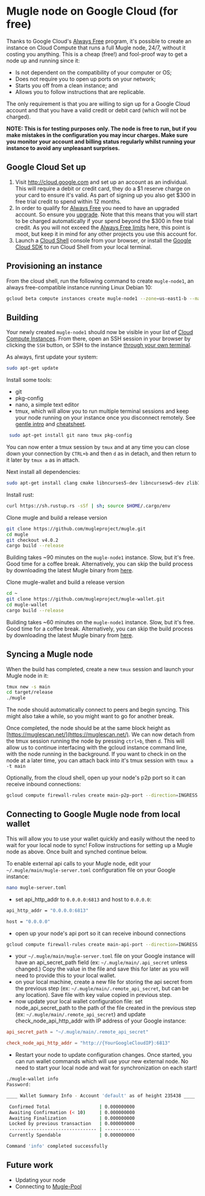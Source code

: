 # Mugle node on Google Cloud (for free)

Thanks to Google Cloud's [Always Free](https://cloud.google.com/free/docs/frequently-asked-questions#always-free)  program, it's possible to create an instance on Cloud Compute that runs a full Mugle node, 24/7, without it costing you anything. This is a cheap (free!) and fool-proof way to get a node up and running since it:

* Is not dependent on the compatibility of your computer or OS;
* Does not require you to open up ports on your network;
* Starts you off from a clean instance; and
* Allows you to follow instructions that are replicable.

The only requirement is that you are willing to sign up for a Google Cloud account and that you have a valid credit or debit card (which will not be charged).

**NOTE: This is for testing purposes only. The node is free to run, but if you make mistakes in the configuration you may incur charges. Make sure you monitor your account and billing status regularly whilst running your instance to avoid any unpleasant surprises.**

## Google Cloud Set up

1. Visit http://cloud.google.com and set up an account as an individual. This will require a debit or credit card, they do a $1 reserve charge on your card to ensure it's valid. As part of signing up you also get $300 in free trial credit to spend within 12 months.
2. In order to qualify for [Always Free](https://cloud.google.com/free/docs/frequently-asked-questions#always-free) you need to have an upgraded account. So ensure you [upgrade](https://cloud.google.com/free/docs/frequently-asked-questions#what-is-upgrade). Note that this means that you will start to be charged automatically if your spend beyond the $300 in free trial credit. As you will not exceed the [Always Free limits](https://cloud.google.com/free/docs/always-free-usage-limits) here, this point is moot, but keep it in mind for any other projects you use this account for.
3. Launch a [Cloud Shell](https://cloud.google.com/shell/) console from your browser, or install the [Google Cloud SDK](https://cloud.google.com/sdk/) to run Cloud Shell from your local terminal.

## Provisioning an instance

From the cloud shell, run the following command to create `mugle-node1`, an always free-compatible instance running Linux Debian 10:

```bash
gcloud beta compute instances create mugle-node1 --zone=us-east1-b --machine-type=f1-micro --tags=mugle-node --image=debian-10-buster-v20191210 --image-project=debian-cloud --boot-disk-size=30GB --boot-disk-type=pd-standard --boot-disk-device-name=mugle-disk1
```

## Building

Your newly created `mugle-node1` should now be visible in your list of [Cloud Compute Instances](https://console.cloud.google.com/compute/instances). From there, open an SSH session in your browser by clicking the `SSH` button, or SSH to the instance [through your own terminal](https://cloud.google.com/compute/docs/instances/connecting-advanced#thirdpartytools).

As always, first update your system:

```bash
sudo apt-get update
```

Install some tools:

* git
* pkg-config
* nano, a simple text editor
* tmux, which will allow you to run multiple terminal sessions and keep your node running on your instance once you disconnect remotely. See [gentle intro](https://medium.com/actualize-network/a-minimalist-guide-to-tmux-13675fb160fa)  and [cheatsheet](https://gist.github.com/MohamedAlaa/2961058).

```bash
 sudo apt-get install git nano tmux pkg-config
```

You can now enter a tmux session by `tmux` and at any time you can close down your connection by `CTRL+b` and then `d` as in detach, and then return to it later by `tmux a` as in attach.

Next install all dependencies:

```bash
sudo apt-get install clang cmake libncurses5-dev libncursesw5-dev zlib1g-dev libssl-dev tor
```

Install rust:

```bash
curl https://sh.rustup.rs -sSf | sh; source $HOME/.cargo/env
```

Clone mugle and build a release version

```bash
git clone https://github.com/mugleproject/mugle.git
cd mugle
git checkout v4.0.2
cargo build --release
```

Building takes ~90 minutes on the `mugle-node1` instance. Slow, but it's free. Good time for a coffee break. Alternatively, you can skip the build process by downloading the latest Mugle binary from [here](https://github.com/mugleproject/mugle/releases).

Clone mugle-wallet and build a release version

```bash
cd ~
git clone https://github.com/mugleproject/mugle-wallet.git
cd mugle-wallet
cargo build --release
```

Building takes ~60 minutes on the `mugle-node1` instance. Slow, but it's free. Good time for a coffee break. Alternatively, you can skip the build process by downloading the latest Mugle binary from [here](https://github.com/mugleproject/mugle-wallet/releases).

## Syncing a Mugle node

When the build has completed, create a new `tmux` session and launch your Mugle node in it:

```bash
tmux new -s main
cd target/release
./mugle
```

The node should automatically connect to peers and begin syncing. This might also take a while, so you might want to go for another break.

Once completed, the node should be at the same block height as [https://muglescan.net/](https://muglescan.net/). We can now detach from the tmux session running the node by pressing `ctrl+b`, then `d`. This will allow us to continue interfacing with the gcloud instance command line, with the node running in the background. If you want to check in on the node at a later time, you can attach back into it's tmux session with `tmux a -t main`

Optionally, from the cloud shell, open up your node's p2p port so it can receive inbound connections:

```bash
gcloud compute firewall-rules create main-p2p-port --direction=INGRESS --action=ALLOW --rules=tcp:6814 --target-tags=mugle-node1
```

## Connecting to Google Mugle node from local wallet

This will allow you to use your wallet quickly and easily without the need to wait for your local node to sync!
Follow instructions for setting up a Mugle node as above. Once built and synched continue below.

To enable external api calls to your Mugle node, edit your `~/.mugle/main/mugle-server.toml` configuration file on your Google instance:

```bash
nano mugle-server.toml
```

- set api_http_addr to `0.0.0.0:6813` and host to `0.0.0.0`:

```bash
api_http_addr = "0.0.0.0:6813"
```

```bash
host = "0.0.0.0"
```

- open up your node's api port so it can receive inbound connections

```bash
gcloud compute firewall-rules create main-api-port --direction=INGRESS --action=ALLOW --rules=tcp:6813 --target-tags=mugle-node1
```

- your `~/.mugle/main/mugle-server.toml` file on your Google instance will have an api_secret_path field (ex: `~/.mugle/main/.api_secret` unless changed.) Copy the value in the file and save this for later as you will need to provide this to your local wallet.
- on your local machine, create a new file for storing the api secret from the previous step (ex: `~/.mugle/main/.remote_api_secret`, but can be any location). Save file with key value copied in previous step.
- now update your local wallet configuration file: set node_api_secret_path to the path of the file created in the previous step (ex: `~/.mugle/main/.remote_api_secret`) and update check_node_api_http_addr with IP address of your Google instance:

```toml
api_secret_path = "~/.mugle/main/.remote_api_secret"
```

```toml
check_node_api_http_addr = "http://{YourGoogleCloudIP}:6813"
```

- Restart your node to update configuration changes. Once started, you can run wallet commands which will use your new external node. No need to start your local node and wait for synchronization on each start!

```bash
./mugle-wallet info
Password:

____ Wallet Summary Info - Account 'default' as of height 235438 ____

 Confirmed Total                  | 0.000000000
 Awaiting Confirmation (< 10)     | 0.000000000
 Awaiting Finalization            | 0.000000000
 Locked by previous transaction   | 0.000000000
 -------------------------------- | -------------
 Currently Spendable              | 0.000000000

Command 'info' completed successfully
```

## Future work

* Updating your node
* Connecting to [Mugle-Pool](https://github.com/mugle-pool/mugle-pool)
